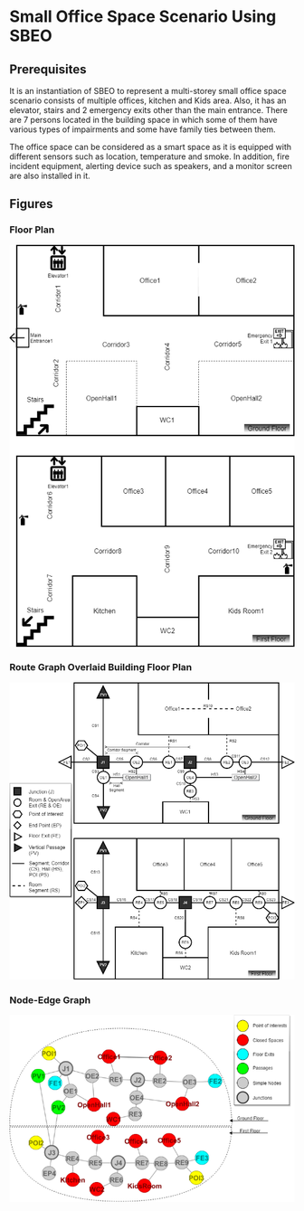 # Small Office Space Scenario Using SBEO

## Prerequisites
It is an instantiation of SBEO to represent a multi-storey small office space scenario consists of multiple offices, kitchen and Kids area. Also, it has an elevator, stairs and 2 emergency exits other than the main entrance. There are 7 persons located in the building space in which some of them have various types of impairments and some have family ties between them.  

The office space can be considered as a smart space as it is equipped with different sensors such as location, temperature and smoke. In addition, fire incident equipment, alerting device such as speakers, and a monitor screen are also installed in it.

## Figures

### Floor Plan
<p align="center">
  <img src="FloorPlanOfficeSpace.png"/>
</p>

### Route Graph Overlaid Building Floor Plan
<p align="center">
  <img src="RouteGraphOfficeSpace_Detailed.png"/>
</p>

### Node-Edge Graph
<p align="center">
  <img src="NodeEdgeGraphOfficeSpace.png"/>
</p>
